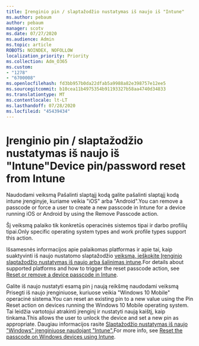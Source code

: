 ```yaml
---
title: Įrenginio pin / slaptažodžio nustatymas iš naujo iš "Intune"
ms.author: pebaum
author: pebaum
manager: scotv
ms.date: 07/27/2020
ms.audience: Admin
ms.topic: article
ROBOTS: NOINDEX, NOFOLLOW
localization_priority: Priority
ms.collection: Adm_O365
ms.custom:
- "1278"
- "6700008"
ms.openlocfilehash: fd3bb957b0da22dfab5a9988a82e398757e12ee5
ms.sourcegitcommit: b10cea11b4975354b91193327b58aa4740d34833
ms.translationtype: MT
ms.contentlocale: lt-LT
ms.lasthandoff: 07/28/2020
ms.locfileid: "45439434"
---
```

# <a name="device-pinpassword-reset-from-intune"></a><span data-ttu-id="60c7b-102">Įrenginio pin / slaptažodžio nustatymas iš naujo iš "Intune"</span><span class="sxs-lookup"><span data-stu-id="60c7b-102">Device pin/password reset from Intune</span></span>

<span data-ttu-id="60c7b-103">Naudodami veiksmą Pašalinti slaptąjį kodą galite pašalinti slaptąjį kodą intune įrenginyje, kuriame veikia "iOS" arba "Android".</span><span class="sxs-lookup"><span data-stu-id="60c7b-103">You can remove a passcode or force a user to create a new passcode in Intune for a device running iOS or Android by using the Remove Passcode action.</span></span>

<span data-ttu-id="60c7b-104">Šį veiksmą palaiko tik konkretūs operacinės sistemos tipai ir darbo profilių tipai.</span><span class="sxs-lookup"><span data-stu-id="60c7b-104">Only specific operating system types and work profile types support this action.</span></span>

<span data-ttu-id="60c7b-105">Išsamesnės informacijos apie palaikomas platformas ir apie tai, kaip suaktyvinti iš naujo nustatomo slaptažodžio [veiksmą, ieškokite Įrenginio slaptažodžio nustatymas iš naujo arba šalinimas intune](https://docs.microsoft.com/intune/device-passcode-reset).</span><span class="sxs-lookup"><span data-stu-id="60c7b-105">For details about supported platforms and how to trigger the reset passcode action, see [Reset or remove a device passcode in Intune](https://docs.microsoft.com/intune/device-passcode-reset).</span></span>

<span data-ttu-id="60c7b-106">Galite iš naujo nustatyti esamą pin į naują reikšmę naudodami veiksmą Prisegti iš naujo įrenginiuose, kuriuose veikia "Windows 10 Mobile" operacinė sistema.</span><span class="sxs-lookup"><span data-stu-id="60c7b-106">You can reset an existing pin to a new value using the Pin Reset action on devices running the Windows 10 Mobile operating system.</span></span> <span data-ttu-id="60c7b-107">Tai leidžia vartotojui atrakinti įrenginį ir nustatyti naują kaištį, kaip tinkama.</span><span class="sxs-lookup"><span data-stu-id="60c7b-107">This allows the user to unlock the device and set a new pin as appropriate.</span></span> <span data-ttu-id="60c7b-108">Daugiau informacijos rasite [Slaptažodžio nustatymas iš naujo "Windows" įrenginiuose naudojant "Intune".](https://docs.microsoft.com/intune/device-windows-pin-reset)</span><span class="sxs-lookup"><span data-stu-id="60c7b-108">For more info, see [Reset the passcode on Windows devices using Intune](https://docs.microsoft.com/intune/device-windows-pin-reset).</span></span>